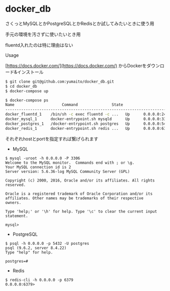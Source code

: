 # docker_db

さくっとMySQLとかPostgreSQLとかRedisとか試してみたいときに使う用

手元の環境を汚さずに使いたいとき用

fluentd入れたのは特に理由はない  

Usage

[https://docs.docker.com/](https://docs.docker.com/) からDockerをダウンロード&インストール

```sh
$ git clone git@github.com:yumaito/docker_db.git
$ cd docker_db
$ docker-compose up
```

```sh
$ docker-compose ps
Name                     Command               State                        Ports
-------------------------------------------------------------------------------------------------------------
docker_fluentd_1    /bin/sh -c exec fluentd -c ...   Up      0.0.0.0:24224->24224/tcp, 0.0.0.0:5140->5140/tcp
docker_mysql_1      docker-entrypoint.sh mysqld      Up      0.0.0.0:3306->3306/tcp
docker_postgres_1   /docker-entrypoint.sh postgres   Up      0.0.0.0:5432->5432/tcp
docker_redis_1      docker-entrypoint.sh redis ...   Up      0.0.0.0:6379->6379/tcp docker-compose ps
```

それぞれhostとportを指定すれば繋げられます

* MySQL

```console
$ mysql -uroot -h 0.0.0.0 -P 3306
Welcome to the MySQL monitor.  Commands end with ; or \g.
Your MySQL connection id is 2
Server version: 5.6.36-log MySQL Community Server (GPL)

Copyright (c) 2000, 2016, Oracle and/or its affiliates. All rights reserved.

Oracle is a registered trademark of Oracle Corporation and/or its
affiliates. Other names may be trademarks of their respective
owners.

Type 'help;' or '\h' for help. Type '\c' to clear the current input statement.

mysql>
```

* PostgreSQL

```console
$ psql -h 0.0.0.0 -p 5432 -U postgres
psql (9.6.2, server 8.4.22)
Type "help" for help.

postgres=#
```

* Redis

```console
$ redis-cli -h 0.0.0.0 -p 6379
0.0.0.0:6379>
```

